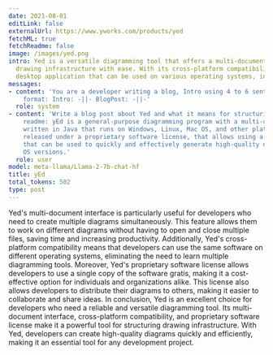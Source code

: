 ```yaml
---
date: 2021-08-01
editLink: false
externalUrl: https://www.yworks.com/products/yed
fetchML: true
fetchReadme: false
image: /images/yed.png
intro: Yed is a versatile diagramming tool that offers a multi-document interface, allowing developers to structure their
  drawing infrastructure with ease. With its cross-platform compatibility and proprietary software license, Yed is a powerful
  desktop application that can be used on various operating systems, including Windows, Linux, and Mac OS.
messages:
- content: 'You are a developer writing a blog, Intro using 4 to 6 sentences, Blog Post using 12 to 15 sentences. Desired
    format: Intro: -||- BlogPost: -||-'
  role: system
- content: 'Write a blog post about Yed and what it means for structuring drawing infrastructure based on the following github
    readme: yEd is a general-purpose diagramming program with a multi-document interface. It is a cross-platform application
    written in Java that runs on Windows, Linux, Mac OS, and other platforms that support the Java Virtual Machine. It is
    released under a proprietary software license, that allows using a single copy gratis. yEd is a powerful desktop application
    that can be used to quickly and effectively generate high-quality diagrams. It runs on all Windows, Unix/Linux, and Mac
    OS versions.'
  role: user
model: meta-llama/Llama-2-7b-chat-hf
title: yEd
total_tokens: 502
type: post
---
```

<script setup>
 import ArticleItem from '/components/ArticleItem.vue';
 import ArticleFooter from '/components/ArticleFooter.vue';
</script>
<ArticleItem :frontmatter="$frontmatter"/>

Yed's multi-document interface is particularly useful for developers who need to create multiple diagrams
simultaneously. This feature allows them to work on different diagrams without having to open and close multiple files,
saving time and increasing productivity. Additionally, Yed's cross-platform compatibility means that developers can use
the same software on different operating systems, eliminating the need to learn multiple diagramming tools.  Moreover,
Yed's proprietary software license allows developers to use a single copy of the software gratis, making it a cost-
effective option for individuals and organizations alike. This license also allows developers to distribute their
diagrams to others, making it easier to collaborate and share ideas.  In conclusion, Yed is an excellent choice for
developers who need a reliable and versatile diagramming tool. Its multi-document interface, cross-platform
compatibility, and proprietary software license make it a powerful tool for structuring drawing infrastructure. With
Yed, developers can create high-quality diagrams quickly and efficiently, making it an essential tool for any
development project.


<ArticleFooter :frontmatter="$frontmatter"/>
